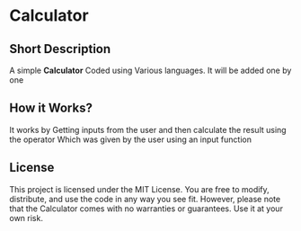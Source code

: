 # Calculator

## Short Description

A simple **Calculator** Coded using Various languages. It will be added one by one
## How it Works?

It works by Getting inputs from the user and then calculate the result using the operator Which was given by the user using an input function

## License
This project is licensed under the MIT License. You are free to modify, distribute, and use the code in any way you see fit. However, please note that the Calculator comes with no warranties or guarantees. Use it at your own risk.
